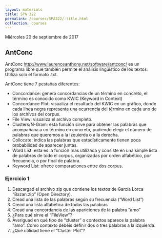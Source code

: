 ```yaml
---
layout: materials
title: SPA 322
permalink: /courses/SPA322/:title.html
collection: courses
---
```

Miércoles 20 de septiembre de 2017

## AntConc 
AntConc http://www.laurenceanthony.net/software/antconc/ es un programa libre que también permite el análisis lingüístico de los textos. Utiliza solo el formato .txt. 

AntConc tiene 7 pestañas diferentes: 

* Concordance: genera concordancias de un término en concreto, el término es conocido como KWIC (Keyword in Context)
* Concordance Plot: visualiza el resultado del KWIC en un gráfico, donde cada línea negra representa una ocurrencia del término en cada uno de los archivos del corpus. 
* File View: visualiza el archivo completo. 
* Clusters/N-Gram: esta función sirve para obtener las palabras que acompañana a un término en concreto, pudiendo elegir el número de palabras que queremos a la izquierda o a la derecha. 
* Collocate: indica las palabras que estadísticamente tienen poca probabilidad de aparecer juntas. 
* Word List: esta es la función más utilizada y consiste en una simple lista de palabras de todo el corpus, organizadas por orden alfabético, por frecuencia, o por final de palabra. 
* Keyword List: ofrece comparaciones entre dos corpus. 

### Ejercicio 1 
1.	Descargad el archivo zip que contiene los textos de García Lorca “Bazan.zip” (Open Directory). 2.	Cread una lista de las palabras según su frecuencia (“Word List”)3.	Cread una lista alfabética de todas las palabras4.	Cread una concordancia de las apariciones de la palabra “amo”5.	¿Para qué sirve el “FileView”?6.	Averiguad en qué tipo de “cluster” o contextos aparece la palabra “amo”. Como contexto debéis definir dos o tres palabras a la izquierda. 7.	¿Qué utilidad tiene el “Cluster Plot”?
